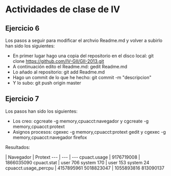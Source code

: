 Actividades de clase de IV
==========================

Ejercicio 6
-----------

Los pasos a seguir para modificar el archvio Readme.md y volver a subirlo han sido los siguientes:

* En primer lugar hago una copia del repositorio en el disco local:  git clone https://github.com/IV-GII/GII-2013.git
* A continuación edito el Readme.md: gedit Readme.md
* Lo añado al repositorio: git add Readme.md
* Hago un commit de lo que he hecho: git commit -m "descripcion"
* Y lo subo: git push origin master

Ejercicio 7
-----------

Los pasos han sido los siguientes:

* Los creo: cgcreate -g memory,cpuacct:navegador y cgcreate -g memory,cpuacct:protext
* Asignos procesos: cgexec -g memory,cpuacct:protext gedit y cgexec -g memory,cpuacct:navegador firefox

Resultados:

  | Navegador | Protext
--- | --- | ---
cpuact.usage | 9176719008 | 1866035090
cpuact.stat | user 706 system 170 | user 153 system 24
cpuacct.usage_percpu | 4157895961 5018823047  | 1055893816 813090137 
